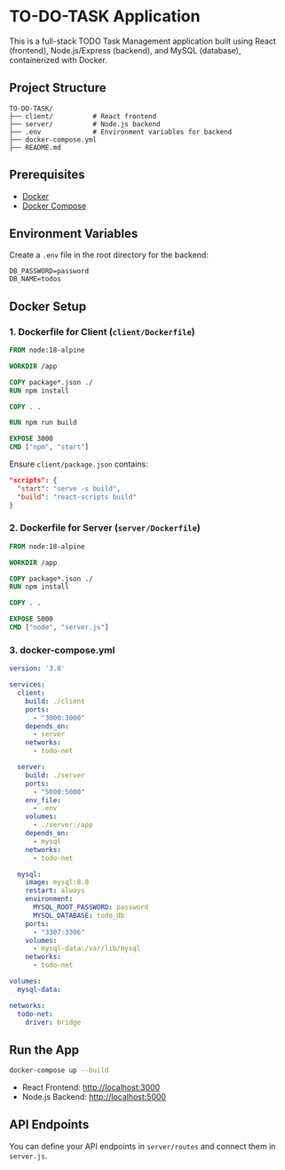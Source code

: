 # TO-DO-TASK Application

This is a full-stack TODO Task Management application built using React (frontend), Node.js/Express (backend), and MySQL (database), containerized with Docker.

## Project Structure

```
TO-DO-TASK/
├── client/          # React frontend
├── server/          # Node.js backend
├── .env             # Environment variables for backend
├── docker-compose.yml
├── README.md
```

## Prerequisites

* [Docker](https://www.docker.com/products/docker-desktop/)
* [Docker Compose](https://docs.docker.com/compose/)

## Environment Variables

Create a `.env` file in the root directory for the backend:

```
DB_PASSWORD=password
DB_NAME=todos
```

## Docker Setup

### 1. Dockerfile for Client (`client/Dockerfile`)

```Dockerfile
FROM node:18-alpine

WORKDIR /app

COPY package*.json ./
RUN npm install

COPY . .

RUN npm run build

EXPOSE 3000
CMD ["npm", "start"]
```

Ensure `client/package.json` contains:

```json
"scripts": {
  "start": "serve -s build",
  "build": "react-scripts build"
}
```

### 2. Dockerfile for Server (`server/Dockerfile`)

```Dockerfile
FROM node:18-alpine

WORKDIR /app

COPY package*.json ./
RUN npm install

COPY . .

EXPOSE 5000
CMD ["node", "server.js"]
```

### 3. docker-compose.yml

```yaml
version: '3.8'

services:
  client:
    build: ./client
    ports:
      - "3000:3000"
    depends_on:
      - server
    networks:
      - todo-net

  server:
    build: ./server
    ports:
      - "5000:5000"
    env_file:
      - .env
    volumes:
      - ./server:/app
    depends_on:
      - mysql
    networks:
      - todo-net

  mysql:
    image: mysql:8.0
    restart: always
    environment:
      MYSQL_ROOT_PASSWORD: password
      MYSQL_DATABASE: todo_db
    ports:
      - "3307:3306"
    volumes:
      - mysql-data:/var/lib/mysql
    networks:
      - todo-net

volumes:
  mysql-data:

networks:
  todo-net:
    driver: bridge
```

## Run the App

```bash
docker-compose up --build
```

* React Frontend: [http://localhost:3000](http://localhost:3000)
* Node.js Backend: [http://localhost:5000](http://localhost:5000)

## API Endpoints

You can define your API endpoints in `server/routes` and connect them in `server.js`.
